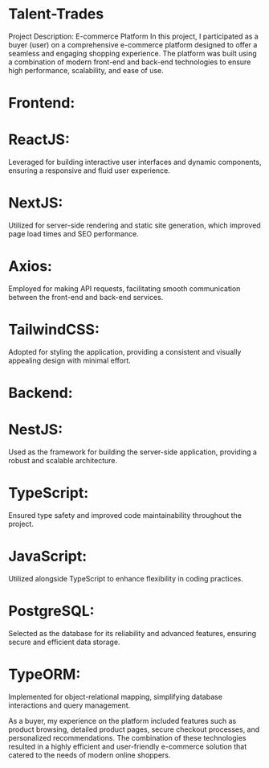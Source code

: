 # Talent-Trades

Project Description: E-commerce Platform
In this project, I participated as a buyer (user) on a comprehensive e-commerce platform designed to offer a seamless and engaging shopping experience. The platform was built using a combination of modern front-end and back-end technologies to ensure high performance, scalability, and ease of use.

# Frontend:

# ReactJS:
Leveraged for building interactive user interfaces and dynamic components, ensuring a responsive and fluid user experience.
# NextJS:
Utilized for server-side rendering and static site generation, which improved page load times and SEO performance.
# Axios: 
Employed for making API requests, facilitating smooth communication between the front-end and back-end services.
# TailwindCSS: 
Adopted for styling the application, providing a consistent and visually appealing design with minimal effort.

# Backend:

# NestJS: 
Used as the framework for building the server-side application, providing a robust and scalable architecture.
# TypeScript: 
Ensured type safety and improved code maintainability throughout the project.
# JavaScript: 
Utilized alongside TypeScript to enhance flexibility in coding practices.
# PostgreSQL: 
Selected as the database for its reliability and advanced features, ensuring secure and efficient data storage.
# TypeORM: 
Implemented for object-relational mapping, simplifying database interactions and query management.

As a buyer, my experience on the platform included features such as product browsing, detailed product pages, secure checkout processes, and personalized recommendations. The combination of these technologies resulted in a highly efficient and user-friendly e-commerce solution that catered to the needs of modern online shoppers.
